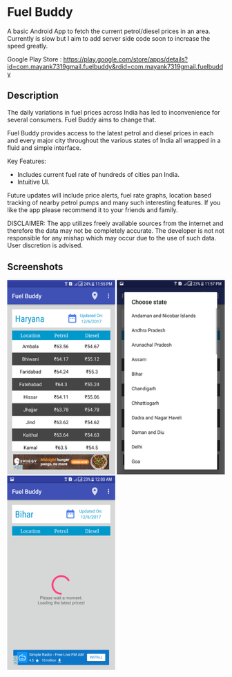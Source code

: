 <h1> Fuel Buddy </h1>

A basic Android App to fetch the current petrol/diesel prices in an area.
Currently is slow but I aim to add server side code soon to increase the speed greatly.

Google Play Store : https://play.google.com/store/apps/details?id=com.mayank7319gmail.fuelbuddy&rdid=com.mayank7319gmail.fuelbuddy

<h2> Description </h3>

The daily variations in fuel prices across India has led to inconvenience for several consumers. Fuel Buddy aims to change that.

Fuel Buddy provides access to the latest petrol and diesel prices in each and every major city throughout the various states of India all wrapped in a fluid and simple interface.

Key Features:
* Includes current fuel rate of hundreds of cities pan India.
* Intuitive UI.

Future updates will include price alerts, fuel rate graphs, location based tracking of nearby petrol pumps and many such interesting features.
If you like the app please recommend it to your friends and family.

DISCLAIMER:
The app utilizes freely available sources from the internet and therefore the data may not be completely accurate. The developer is not not responsible for any mishap which may occur due to the use of such data. User discretion is advised.


<h2> Screenshots </h3>
<img src="screens/f1.png" width="250" height="450">
<img src="screens/f2.png" width="250" height="450">
<img src="screens/f3.png" width="250" height="450">
